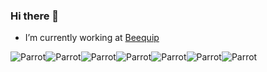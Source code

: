 ### Hi there 👋

- I’m currently working at [Beequip](https://beequip.nl)


![Parrot](https://ppaas.herokuapp.com/partyparrot)![Parrot](https://ppaas.herokuapp.com/partyparrot)![Parrot](https://ppaas.herokuapp.com/partyparrot)![Parrot](https://ppaas.herokuapp.com/partyparrot)![Parrot](https://ppaas.herokuapp.com/partyparrot)![Parrot](https://ppaas.herokuapp.com/partyparrot)![Parrot](https://ppaas.herokuapp.com/partyparrot)

<!--
**rikvanderkemp/rikvanderkemp** is a ✨ _special_ ✨ repository because its `README.md` (this file) appears on your GitHub profile.

Here are some ideas to get you started:

- 🔭 I’m currently working on ...
- 🌱 I’m currently learning ...
- 👯 I’m looking to collaborate on ...
- 🤔 I’m looking for help with ...
- 💬 Ask me about ...
- 📫 How to reach me: ...
- 😄 Pronouns: ...
- ⚡ Fun fact: ...
-->
